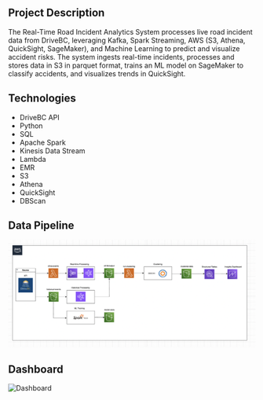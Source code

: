 ## Project Description

The Real-Time Road Incident Analytics System processes live road incident data from DriveBC, leveraging Kafka, Spark Streaming, AWS (S3, Athena, QuickSight, SageMaker), and Machine Learning to predict and visualize accident risks. The system ingests real-time incidents, processes and stores data in S3 in parquet format, trains an ML model on SageMaker to classify accidents, and visualizes trends in QuickSight.

## Technologies

- DriveBC API
- Python
- SQL
- Apache Spark
- Kinesis Data Stream
- Lambda
- EMR
- S3
- Athena
- QuickSight
- DBScan

## Data Pipeline

![Pipeline Overview](assets/pipeline.png)

## Dashboard
![Dashboard](assets/dashboard.drawio.png)
